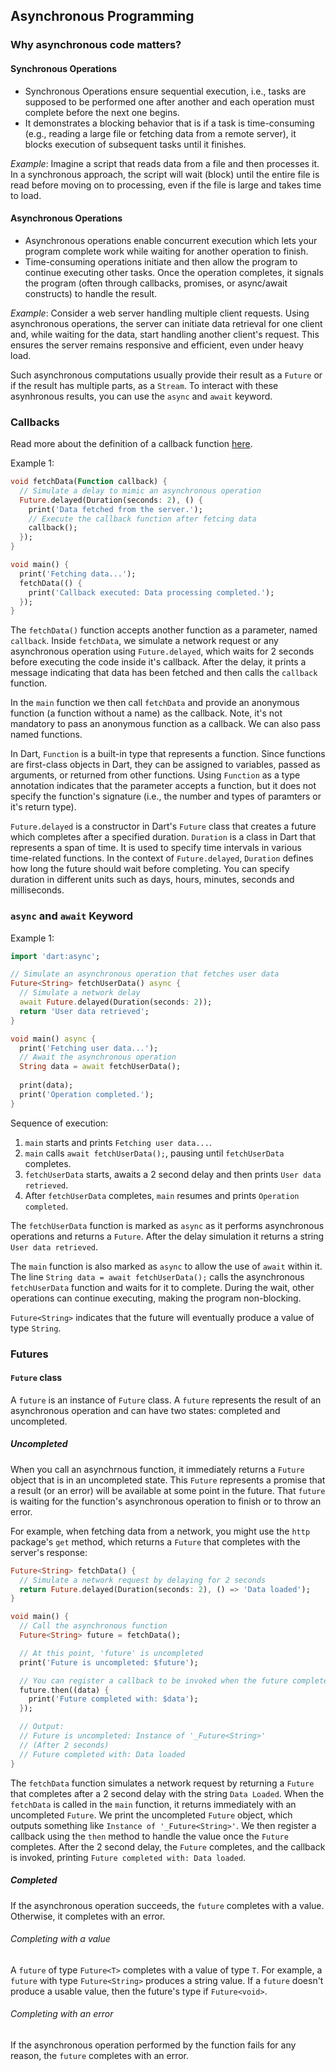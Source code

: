 ## Asynchronous Programming
### Why asynchronous code matters?
#### Synchronous Operations
- Synchronous Operations ensure sequential execution, i.e., tasks are supposed to be performed one after another and each operation must complete before the next one begins.
- It demonstrates a blocking behavior that is if a task is time-consuming (e.g., reading a large file or fetching data from a remote server), it blocks execution of subsequent tasks until it finishes.

_Example_: Imagine a script that reads data from a file and then processes it. In a synchronous approach, the script will wait (block) until the entire file is read before moving on to processing, even if the file is large and takes time to load.

#### Asynchronous Operations
- Asynchronous operations enable concurrent execution which lets your program complete work while waiting for another operation to finish.
- Time-consuming operations initiate and then allow the program to continue executing other tasks. Once the operation completes, it signals the program (often through callbacks, promises, or async/await constructs) to handle the result.

_Example_: Consider a web server handling multiple client requests. Using asynchronous operations, the server can initiate data retrieval for one client and, while waiting for the data, start handling another client's request. This ensures the server remains responsive and efficient, even under heavy load.

Such asynchronous computations usually provide their result as a `Future` or if the result has multiple parts, as a `Stream`. To interact with these asynhronous results, you can use the `async` and `await` keyword.
### Callbacks
Read more about the definition of a callback function <a href="https://github.com/PranavBawgikar/js-notes/blob/main/javascript/callback-function.md">here</a>.

Example 1:
```dart
void fetchData(Function callback) {
  // Simulate a delay to mimic an asynchronous operation
  Future.delayed(Duration(seconds: 2), () {
    print('Data fetched from the server.');
    // Execute the callback function after fetcing data
    callback();
  });
}

void main() {
  print('Fetching data...');
  fetchData(() {
    print('Callback executed: Data processing completed.');
  });
}
```
The `fetchData()` function accepts another function as a parameter, named `callback`. Inside `fetchData`, we simulate a network request or any asynchronous operation using `Future.delayed`, which waits for 2 seconds before executing the code inside it's callback. After the delay, it prints a message indicating that data has been fetched and then calls the `callback` function.

In the `main` function we then call `fetchData` and provide an anonymous function (a function without a name) as the callback. Note, it's not mandatory to pass an anonymous function as a callback. We can also pass named functions.

In Dart, `Function` is a built-in type that represents a function. Since functions are first-class objects in Dart, they can be assigned to variables, passed as arguments, or returned from other functions. Using `Function` as a type annotation indicates that the parameter accepts a function, but it does not specify the function's signature (i.e., the number and types of paramters or it's return type).

`Future.delayed` is a constructor in Dart's `Future` class that creates a future which completes after a specified duration. `Duration` is a class in Dart that represents a span of time. It is used to specify time intervals in various time-related functions. In the context of `Future.delayed`, `Duration` defines how long the future should wait before completing. You can specify duration in different units such as days, hours, minutes, seconds and milliseconds.

### `async` and `await` Keyword
Example 1:
```dart
import 'dart:async';

// Simulate an asynchronous operation that fetches user data
Future<String> fetchUserData() async {
  // Simulate a network delay
  await Future.delayed(Duration(seconds: 2));
  return 'User data retrieved';
}

void main() async {
  print('Fetching user data...');
  // Await the asynchronous operation
  String data = await fetchUserData();
  
  print(data);
  print('Operation completed.');
}
```
Sequence of execution:
1. `main` starts and prints `Fetching user data...`.
2. `main` calls `await fetchUserData();`, pausing until `fetchUserData` completes.
3. `fetchUserData` starts, awaits a 2 second delay and then prints `User data retrieved`.
4. After `fetchUserData` completes, `main` resumes and prints `Operation completed`.

The `fetchUserData` function is marked as `async` as it performs asynchronous operations and returns a `Future`. After the delay simulation it returns a string `User data retrieved`.

The `main` function is also marked as `async` to allow the use of `await` within it. The line `String data = await fetchUserData();` calls the asynchronous `fetchUserData` function and waits for it to complete. During the wait, other operations can continue executing, making the program non-blocking.

`Future<String>` indicates that the future will eventually produce a value of type `String`. 


### Futures
#### `Future` class
A `future` is an instance of `Future` class. A `future` represents the result of an asynchronous operation and can have two states: completed and uncompleted.
##### Uncompleted
When you call an asynchrnous function, it immediately returns a `Future` object that is in an uncompleted state. This `Future` represents a promise that a result (or an error) will be available at some point in the future.
That `future` is waiting for the function's asynchronous operation to finish or to throw an error.

For example, when fetching data from a network, you might use the `http` package's `get` method, which returns a `Future` that completes with the server's response:
```dart
Future<String> fetchData() {
  // Simulate a network request by delaying for 2 seconds
  return Future.delayed(Duration(seconds: 2), () => 'Data loaded');
}

void main() {
  // Call the asynchronous function
  Future<String> future = fetchData();

  // At this point, 'future' is uncompleted
  print('Future is uncompleted: $future');

  // You can register a callback to be invoked when the future completes
  future.then((data) {
    print('Future completed with: $data');
  });

  // Output:
  // Future is uncompleted: Instance of '_Future<String>'
  // (After 2 seconds)
  // Future completed with: Data loaded
}
```
The `fetchData` function simulates a network request by returning a `Future` that completes after a 2 second delay with the string `Data Loaded`. When the `fetchData` is called in the `main` function, it returns immediately with an uncompleted `Future`. We print the uncompleted `Future` object, which outputs something like `Instance of '_Future<String>'`. We then register a callback using the `then` method to handle the value once the `Future` completes. After the 2 second delay, the `Future` completes, and the callback is invoked, printing `Future completed with: Data loaded`.
##### Completed
If the asynchronous operation succeeds, the `future` completes with a value. Otherwise, it completes with an error.
###### Completing with a value
A `future` of type `Future<T>` completes with a value of type `T`. For example, a `future` with type `Future<String>` produces a string value. If a `future` doesn't produce a usable value, then the future's type if `Future<void>`.
###### Completing with an error
If the asynchronous operation performed by the function fails for any reason, the `future` completes with an error.
